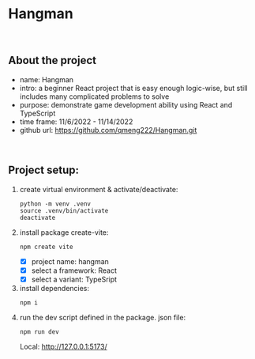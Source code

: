 # Hangman

<br>

## About the project

- name: Hangman
- intro: a beginner React project that is easy enough logic-wise, but still includes many complicated problems to solve
- purpose: demonstrate game development ability using React and TypeScript
- time frame: 11/6/2022 - 11/14/2022
- github url: https://github.com/qmeng222/Hangman.git

<br>

## Project setup:

1. create virtual environment & activate/deactivate:
   ```
   python -m venv .venv
   source .venv/bin/activate
   deactivate
   ```
2. install package create-vite:
   ```
   npm create vite
   ```
   - [x] project name: hangman
   - [x] select a framework: React
   - [x] select a variant: TypeSript
3. install dependencies:
   ```
   npm i
   ```
4. run the dev script defined in the package. json file:
   ```
   npm run dev
   ```
   Local: http://127.0.0.1:5173/
